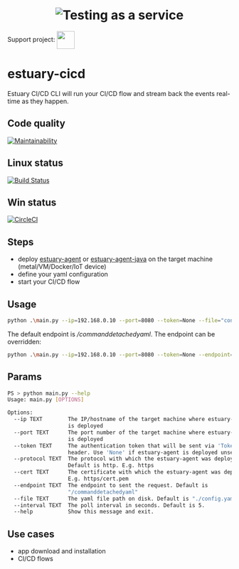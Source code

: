 <h1 align="center"><img src="./docs/images/banner_cli.png" alt="Testing as a service"></h1>  

Support project: <a href="https://paypal.me/catalindinuta?locale.x=en_US"><img src="https://lh3.googleusercontent.com/Y2_nyEd0zJftXnlhQrWoweEvAy4RzbpDah_65JGQDKo9zCcBxHVpajYgXWFZcXdKS_o=s180-rw" height="40" width="40" align="center"></a>    

# estuary-cicd
Estuary CI/CD CLI will run your CI/CD flow and stream back the events real-time as they happen.

## Code quality
[![Maintainability](https://api.codeclimate.com/v1/badges/315fdb698ad782505c96/maintainability)](https://codeclimate.com/repos/5f8b3da35a75ce3a01000c4c/maintainability)

## Linux status
[![Build Status](https://travis-ci.com/estuaryoss/estuary-cicd.svg?token=UC9Z5nQSPmb5vK5QLpJh&branch=main)](https://travis-ci.com/estuaryoss/estuary-cicd)

## Win status
[![CircleCI](https://circleci.com/gh/estuaryoss/estuary-cicd.svg?style=svg&circle-token=cd4dd66d5683d534ca44f5a64a644720149d8578)](https://circleci.com/gh/estuaryoss/estuary-cicd)

## Steps
-  deploy [estuary-agent](https://github.com/dinuta/estuary-agent) or [estuary-agent-java](https://github.com/dinuta/estuary-agent-java)  on the target machine (metal/VM/Docker/IoT device)
-  define your yaml configuration 
-  start your CI/CD flow

## Usage
```bash
python .\main.py --ip=192.168.0.10 --port=8080 --token=None --file="config.yaml" --interval=5
```

The default endpoint is */commanddetachedyaml*. The endpoint can be overridden:
```bash
python .\main.py --ip=192.168.0.10 --port=8080 --token=None --endpoint=/docker/command --file="config.yaml"
```

## Params
```bash
PS > python main.py --help
Usage: main.py [OPTIONS]

Options:
  --ip TEXT        The IP/hostname of the target machine where estuary-agent
                   is deployed
  --port TEXT      The port number of the target machine where estuary-agent
                   is deployed
  --token TEXT     The authentication token that will be sent via 'Token'
                   header. Use 'None' if estuary-agent is deployed unsecured
  --protocol TEXT  The protocol with which the estuary-agent was deployed.
                   Default is http. E.g. https
  --cert TEXT      The certificate with which the estuary-agent was deployed.
                   E.g. https/cert.pem
  --endpoint TEXT  The endpoint to sent the request. Default is
                   "/commanddetachedyaml"
  --file TEXT      The yaml file path on disk. Default is "./config.yaml"
  --interval TEXT  The poll interval in seconds. Default is 5.
  --help           Show this message and exit.

```

## Use cases
-  app download and installation
-  CI/CD flows
  
